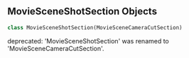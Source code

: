 ## MovieSceneShotSection Objects

```python
class MovieSceneShotSection(MovieSceneCameraCutSection)
```

deprecated: 'MovieSceneShotSection' was renamed to 'MovieSceneCameraCutSection'.

<a id="unreal.MovieSceneCameraShakeSection"></a>
